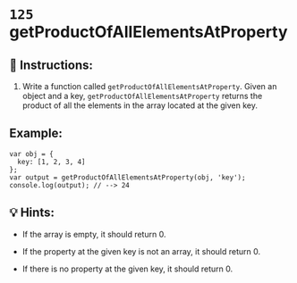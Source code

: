 # `125` getProductOfAllElementsAtProperty

## 📝 Instructions:

1. Write a function called `getProductOfAllElementsAtProperty`. Given an object and a key, `getProductOfAllElementsAtProperty` returns the product of all the elements in the array located at the given key.

## Example:

```Js
var obj = {
  key: [1, 2, 3, 4]
};
var output = getProductOfAllElementsAtProperty(obj, 'key');
console.log(output); // --> 24
```
## 💡  Hints:

+ If the array is empty, it should return 0.

+ If the property at the given key is not an array, it should return 0.

+ If there is no property at the given key, it should return 0.
